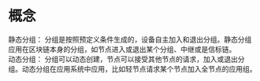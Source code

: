# 概念
静态分组：  分组是按照预定义条件生成的，设备自主加入和退出分组。静态分组应用在区块链本身的分组，如节点进入或退出某个分组、中继或是信标链。   
动态分组：  分组可以动态创建，节点可以接受其他节点的请求，加入或退出分组。动态分组在应用系统中应用，比如轻节点请求某个节点加入全节点的应用组。

